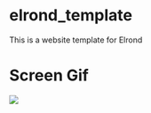 # elrond_template
This is a website template for Elrond

# Screen Gif
![](https://github.com/hmzckr/elrond_template/blob/main/screen.gif)

